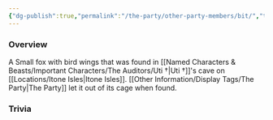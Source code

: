 ```yaml
---
{"dg-publish":true,"permalink":"/the-party/other-party-members/bit/","tags":["NPC"],"noteIcon":"","created":"2024-12-23T17:28:39.368+00:00","updated":"2024-12-23T18:16:13.207+00:00"}
---
```


### Overview
A Small fox with bird wings that was found in [[Named Characters & Beasts/Important Characters/The Auditors/Uti †\|Uti †]]'s cave on [[Locations/Itone Isles\|Itone Isles]]. [[Other Information/Display Tags/The Party\|The Party]] let it out of its cage when found. 

### Trivia